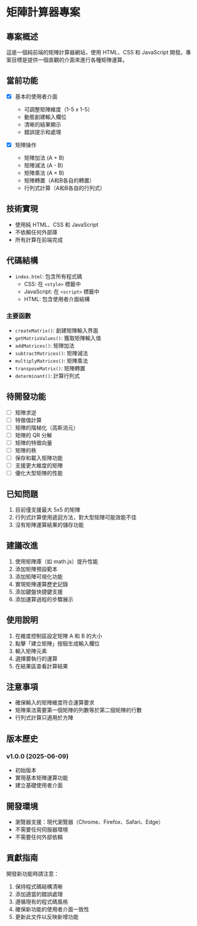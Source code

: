 # 矩陣計算器專案

## 專案概述
這是一個純前端的矩陣計算器網站，使用 HTML、CSS 和 JavaScript 開發。專案目標是提供一個直觀的介面來進行各種矩陣運算。

## 當前功能
- [x] 基本的使用者介面
  - 可調整矩陣維度（1-5 x 1-5）
  - 動態創建輸入欄位
  - 清晰的結果顯示
  - 錯誤提示和處理

- [x] 矩陣操作
  - 矩陣加法 (A + B)
  - 矩陣減法 (A - B)
  - 矩陣乘法 (A × B)
  - 矩陣轉置（A和B各自的轉置）
  - 行列式計算（A和B各自的行列式）

## 技術實現
- 使用純 HTML、CSS 和 JavaScript
- 不依賴任何外部庫
- 所有計算在前端完成

## 代碼結構
- `index.html`: 包含所有程式碼
  - CSS: 在 `<style>` 標籤中
  - JavaScript: 在 `<script>` 標籤中
  - HTML: 包含使用者介面結構

### 主要函數
- `createMatrix()`: 創建矩陣輸入界面
- `getMatrixValues()`: 獲取矩陣輸入值
- `addMatrices()`: 矩陣加法
- `subtractMatrices()`: 矩陣減法
- `multiplyMatrices()`: 矩陣乘法
- `transposeMatrix()`: 矩陣轉置
- `determinant()`: 計算行列式

## 待開發功能
- [ ] 矩陣求逆
- [ ] 特徵值計算
- [ ] 矩陣的階梯化（高斯消元）
- [ ] 矩陣的 QR 分解
- [ ] 矩陣的特徵向量
- [ ] 矩陣的秩
- [ ] 保存和載入矩陣功能
- [ ] 支援更大維度的矩陣
- [ ] 優化大型矩陣的性能

## 已知問題
1. 目前僅支援最大 5x5 的矩陣
2. 行列式計算使用遞迴方法，對大型矩陣可能效能不佳
3. 沒有矩陣運算結果的儲存功能

## 建議改進
1. 使用矩陣庫（如 math.js）提升性能
2. 添加矩陣預設範本
3. 添加矩陣可視化功能
4. 實現矩陣運算歷史記錄
5. 添加鍵盤快捷鍵支援
6. 添加運算過程的步驟展示

## 使用說明
1. 在維度控制區設定矩陣 A 和 B 的大小
2. 點擊「建立矩陣」按鈕生成輸入欄位
3. 輸入矩陣元素
4. 選擇要執行的運算
5. 在結果區查看計算結果

## 注意事項
- 確保輸入的矩陣維度符合運算要求
- 矩陣乘法需要第一個矩陣的列數等於第二個矩陣的行數
- 行列式計算只適用於方陣

## 版本歷史
### v1.0.0 (2025-06-09)
- 初始版本
- 實現基本矩陣運算功能
- 建立基礎使用者介面

## 開發環境
- 瀏覽器支援：現代瀏覽器（Chrome、Firefox、Safari、Edge）
- 不需要任何伺服器環境
- 不需要任何外部依賴

## 貢獻指南
開發新功能時請注意：
1. 保持程式碼結構清晰
2. 添加適當的錯誤處理
3. 遵循現有的程式碼風格
4. 確保新功能的使用者介面一致性
5. 更新此文件以反映新增功能
